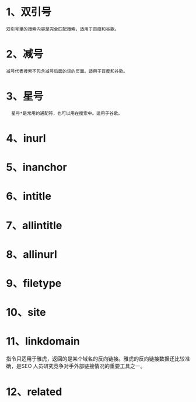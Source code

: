 # 1、双引号
    双引号里的搜索内容是完全匹配搜索，适用于百度和谷歌。
# 2、减号
    减号代表搜索不包含减号后面的词的页面。适用于百度和谷歌。
# 3、星号
      星号*是常用的通配符，也可以用在搜索中。适用于谷歌。
# 4、inurl
# 5、inanchor
# 6、intitle
# 7、allintitle
# 8、allinurl
# 9、filetype
# 10、site
# 11、linkdomain
  指令只适用于雅虎，返回的是某个域名的反向链接。雅虎的反向链接数据还比较准确，是SEO 人员研究竞争对手外部链接情况的重要工具之一。
# 12、related

